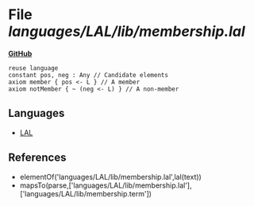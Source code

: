 # File _languages/LAL/lib/membership.lal_
**[GitHub](https://github.com/softlang/yas/blob/master/languages/LAL/lib/membership.lal)**
```
reuse language
constant pos, neg : Any // Candidate elements
axiom member { pos <- L } // A member
axiom notMember { ~ (neg <- L) } // A non-member
```

## Languages
* [LAL](../languages/LAL.md)

## References
* elementOf('languages/LAL/lib/membership.lal',lal(text))
* mapsTo(parse,['languages/LAL/lib/membership.lal'],['languages/LAL/lib/membership.term'])

